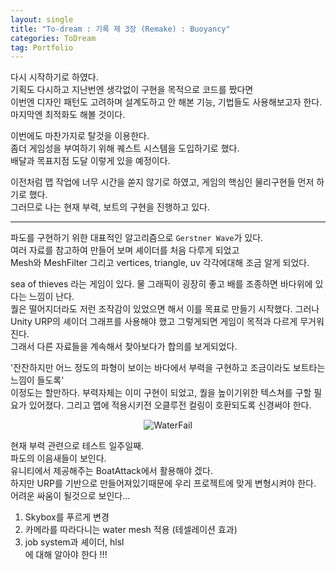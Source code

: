 ```yaml
---
layout: single 
title: "To-dream : 기록 제 3장 (Remake) : Buoyancy"
categories: ToDream
tag: Portfolio
---
```


다시 시작하기로 하였다. <br>
기획도 다시하고 지난번엔 생각없이 구현을 목적으로 코드를 짰다면   
이번엔 디자인 패턴도 고려하며 설계도하고 안 해본 기능, 기법들도 사용해보고자 한다.  
마지막엔 최적화도 해볼 것이다.  
  
이번에도 마찬가지로 탈것을 이용한다.  
좀더 게임성을 부여하기 위해 퀘스트 시스템을 도입하기로 했다.  
배달과 목표지점 도달 이렇게 있을 예정이다.  

이전처럼 맵 작업에 너무 시간을 쏟지 않기로 하였고, 
게임의 핵심인 물리구현들 먼저 하기로 했다.  
그러므로 나는 현재 부력, 보트의 구현을 진행하고 있다.

***

파도를 구현하기 위한 대표적인 알고리즘으로 `Gerstner Wave`가 있다.  
여러 자료를 참고하여 만들어 보며 셰이더를 처음 다루게 되었고  
Mesh와 MeshFilter 그리고 vertices, triangle, uv 각각에대해 조금 알게 되었다.  

sea of thieves 라는 게임이 있다. 물 그래픽이 굉장히 좋고 배를 조종하면 바다위에 있다는 느낌이 난다.  
퀄은 떨어지더라도 저런 조작감이 있었으면 해서 이를 목표로 만들기 시작했다.
그러나 Unity URP의 셰이더 그래프를 사용해야 했고 그렇게되면 게임이 목적과 다르게 무거워진다.  
그래서 다른 자료들을 계속해서 찾아보다가 합의를 보게되었다.  

'잔잔하지만 어느 정도의 파형이 보이는 바다에서 부력을 구현하고 조금이라도 보트타는 느낌이 들도록'  
이정도는 할만하다. 부력자체는 이미 구현이 되었고, 퀄을 높이기위한 텍스쳐를 구할 필요가 있어졌다.
그리고 맵에 적용시키전 오클루전 컬링이 호환되도록 신경써야 한다.

<p align= "center"> 
<img src="https://user-images.githubusercontent.com/97664446/176895372-1e03c44a-abd0-4ff9-9321-7939754f61c6.gif" alt="WaterFail"> 
</p>

현재 부력 관련으로 테스트 일주일째.  
파도의 이음새들이 보인다.  
유니티에서 제공해주는 BoatAttack에서 활용해야 겠다.  
하지만 URP를 기반으로 만들어져있기때문에 우리 프로젝트에 맞게 변형시켜야 한다.  
어려운 싸움이 될것으로 보인다...

1. Skybox를 푸르게 변경
2. 카메라를 따라다니는 water mesh 적용 (테셀레이션 효과)
3. job system과 셰이더, hlsl  
에 대해 알아야 한다 !!!